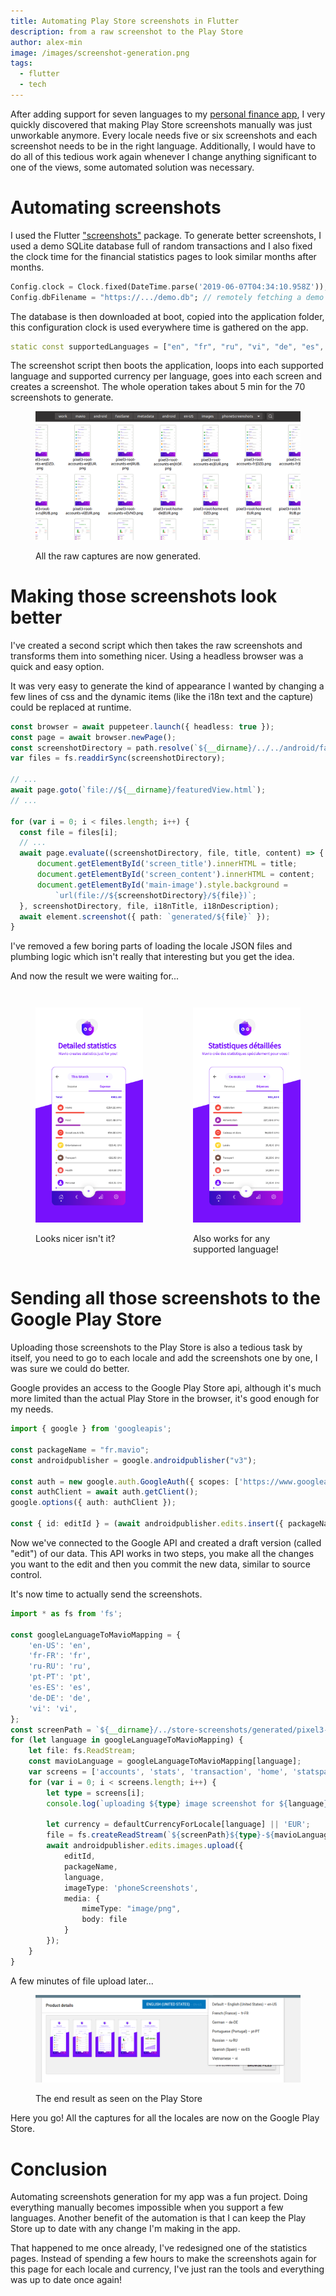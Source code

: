 ```yaml
---
title: Automating Play Store screenshots in Flutter
description: from a raw screenshot to the Play Store 
author: alex-min
image: /images/screenshot-generation.png
tags:
  - flutter
  - tech
---
```


After adding support for seven languages to my [personal finance app](https://mavio.fr), I very quickly discovered that making Play Store screenshots manually was just unworkable anymore. Every locale needs five or six screenshots and each screenshot needs to be in the right language. Additionally, I would have to do all of this tedious work again whenever I change anything significant to one of the views, some automated solution was necessary.

# Automating screenshots

I used the Flutter ["screenshots"](https://pub.dev/packages/screenshots) package. To generate better screenshots, I used a demo SQLite database full of random transactions and I also fixed the clock time for the financial statistics pages to look similar months after months.

```dart
Config.clock = Clock.fixed(DateTime.parse('2019-06-07T04:34:10.958Z'));
Config.dbFilename = "https://.../demo.db"; // remotely fetching a demo database
```

The database is then downloaded at boot, copied into the application folder, this configuration clock is used everywhere time is gathered on the app.

```dart
static const supportedLanguages = ["en", "fr", "ru", "vi", "de", "es", "pt"];
```

The screenshot script then boots the application, loops into each supported language and supported currency per language, goes into each screen and creates a screenshot. The whole operation takes about 5 min for the 70 screenshots to generate.

<figure class="screenshot" markdown="1">

![A screenshot of the folder where all the phone screenshots are created, there's a lot of them visible on screen](/images/flutter-screenshots.png)

<figcaption>All the raw captures are now generated.</figcaption>
</figure>

# Making those screenshots look better

I've created a second script which then takes the raw screenshots and transforms them into something nicer.
Using a headless browser was a quick and easy option.

It was very easy to generate the kind of appearance I wanted by changing a few lines of css and the dynamic items (like the i18n text and the capture) could be replaced at runtime.

```typescript
const browser = await puppeteer.launch({ headless: true });
const page = await browser.newPage();
const screenshotDirectory = path.resolve(`${__dirname}/../../android/fastlane/metadata/android/en-US/images/phoneScreenshots/`);
var files = fs.readdirSync(screenshotDirectory);

// ...
await page.goto(`file://${__dirname}/featuredView.html`);
// ...

for (var i = 0; i < files.length; i++) {
  const file = files[i];
  // ...
  await page.evaluate((screenshotDirectory, file, title, content) => {
      document.getElementById('screen_title').innerHTML = title;
      document.getElementById('screen_content').innerHTML = content;
      document.getElementById('main-image').style.background =
          `url(file://${screenshotDirectory}/${file})`;
  }, screenshotDirectory, file, i18nTitle, i18nDescription);
  await element.screenshot({ path: `generated/${file}` });
}
```

I've removed a few boring parts of loading the locale JSON files and plumbing logic which isn't really that interesting but you get the idea.

And now the result we were waiting for...

<div style="display:flex; justify-content: space-evenly">

<figure class="screenshot" markdown="1">

![An image of the phone application after adding some purple triangle background behind it. There is also now a title and a description on top. The application screen displays a list of categories along with the money spent that month on it.](/images/mavio-stats-en.png)

<figcaption>Looks nicer isn't it?</figcaption>
</figure>


<figure class="screenshot" markdown="1">

![Exactly the same screen as before, except everything is now in French instead of English.](/images/mavio-stats-fr.png)

<figcaption>Also works for any supported language!</figcaption>
</figure>

</div>

# Sending all those screenshots to the Google Play Store

Uploading those screenshots to the Play Store is also a tedious task by itself, you need to go to each locale and add the screenshots one by one, I was sure we could do better.

Google provides an access to the Google Play Store api, although it's much more limited than the actual Play Store in the browser, it's good enough for my needs.

```typescript
import { google } from 'googleapis';

const packageName = "fr.mavio";
const androidpublisher = google.androidpublisher("v3");

const auth = new google.auth.GoogleAuth({ scopes: ['https://www.googleapis.com/auth/androidpublisher'], });
const authClient = await auth.getClient();
google.options({ auth: authClient });

const { id: editId } = (await androidpublisher.edits.insert({ packageName })).data;
```

Now we've connected to the Google API and created a draft version (called "edit") of our data. This API works in two steps, you make all the changes you want to the edit and then you commit the new data, similar to source control.

It's now time to actually send the screenshots.


```typescript
import * as fs from 'fs';

const googleLanguageToMavioMapping = {
    'en-US': 'en',
    'fr-FR': 'fr',
    'ru-RU': 'ru',
    'pt-PT': 'pt',
    'es-ES': 'es',
    'de-DE': 'de',
    'vi': 'vi',
};
const screenPath = `${__dirname}/../store-screenshots/generated/pixel3-root-`;
for (let language in googleLanguageToMavioMapping) {
    let file: fs.ReadStream;
    const mavioLanguage = googleLanguageToMavioMapping[language];
    var screens = ['accounts', 'stats', 'transaction', 'home', 'statspage'];
    for (var i = 0; i < screens.length; i++) {
        let type = screens[i];
        console.log(`uploading ${type} image screenshot for ${language}`);

        let currency = defaultCurrencyForLocale[language] || 'EUR';
        file = fs.createReadStream(`${screenPath}${type}-${mavioLanguage}|${currency}.png`);
        await androidpublisher.edits.images.upload({
            editId,
            packageName,
            language,
            imageType: 'phoneScreenshots',
            media: {
                mimeType: "image/png",
                body: file
            }
        });
    }
}
```

A few minutes of file upload later...

<figure class="screenshot" markdown="1">

![An screenshot of the Google Play Store. Seven languages are displayed and there is a list of phone screenshots for the current one selected.](/images/play-store-i18n.png)

<figcaption>The end result as seen on the Play Store</figcaption>
</figure>

Here you go! All the captures for all the locales are now on the Google Play Store.

# Conclusion

Automating screenshots generation for my app was a fun project. Doing everything manually becomes impossible when you support a few languages. Another benefit of the automation is that I can keep the Play Store up to date with any change I'm making in the app.

That happened to me once already, I've redesigned one of the statistics pages. Instead of spending a few hours to make the screenshots again for this page for each locale and currency, I've just ran the tools and everything was up to date once again!

